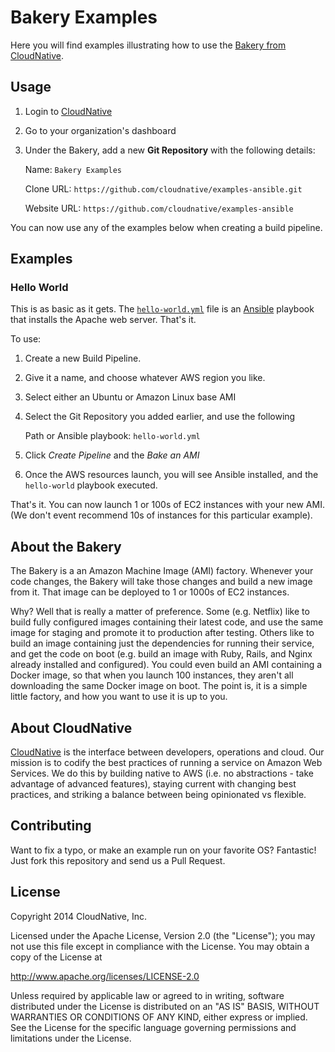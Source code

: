 # Bakery Examples

Here you will find examples illustrating how to use the [Bakery from CloudNative](https://cloudnative.io/).


## Usage

1.  Login to [CloudNative](https://cloudnative.io/)
1.  Go to your organization's dashboard
1.  Under the Bakery, add a new __Git Repository__ with the following details:

    Name: `Bakery Examples`
    
    Clone URL: `https://github.com/cloudnative/examples-ansible.git`
    
    Website URL: `https://github.com/cloudnative/examples-ansible`
    
You can now use any of the examples below when creating a build pipeline.


## Examples

### Hello World

This is as basic as it gets. The [`hello-world.yml`](https://github.com/cloudnative/bakery-examples/blob/master/hello-world.yml) file is an [Ansible](https://github.com/ansible/ansible) playbook that installs the Apache web server. That's it.

To use:

1.  Create a new Build Pipeline.
1.  Give it a name, and choose whatever AWS region you like.
1.  Select either an Ubuntu or Amazon Linux base AMI
1.  Select the Git Repository you added earlier, and use the following

    Path or Ansible playbook: `hello-world.yml`
    
1.  Click _Create Pipeline_ and the _Bake an AMI_
1.  Once the AWS resources launch, you will see Ansible installed, and the `hello-world` playbook executed.

That's it. You can now launch 1 or 100s of EC2 instances with your new AMI. (We don't event recommend 10s of instances for this particular example).


## About the Bakery

The Bakery is a an Amazon Machine Image (AMI) factory. Whenever your code changes, the Bakery will take those changes and build a new image from it. That image can be deployed to 1 or 1000s of EC2 instances. 

Why? Well that is really a matter of preference. Some (e.g. Netflix) like to build fully configured images containing their latest code, and use the same image for staging and promote it to production after testing. Others like to build an image containing just the dependencies for running their service, and get the code on boot (e.g. build an image with Ruby, Rails, and Nginx already installed and configured). You could even build an AMI containing a Docker image, so that when you launch 100 instances, they aren't all downloading the same Docker image on boot. The point is, it is a simple little factory, and how you want to use it is up to you.


## About CloudNative

[CloudNative](https://cloudnative.io/) is the interface between developers, operations and cloud. Our mission is to codify the best practices of running a service on Amazon Web Services. We do this by building native to AWS (i.e. no abstractions - take advantage of advanced features), staying current with changing best practices, and striking a balance between being opinionated vs flexible.


## Contributing

Want to fix a typo, or make an example run on your favorite OS? Fantastic! Just fork this repository and send us a Pull Request.


## License

Copyright 2014 CloudNative, Inc.

Licensed under the Apache License, Version 2.0 (the "License"); you may not use this file except in compliance with the License. You may obtain a copy of the License at

http://www.apache.org/licenses/LICENSE-2.0 

Unless required by applicable law or agreed to in writing, software distributed under the License is distributed on an "AS IS" BASIS, WITHOUT WARRANTIES OR CONDITIONS OF ANY KIND, either express or implied. See the License for the specific language governing permissions and limitations under the License.

